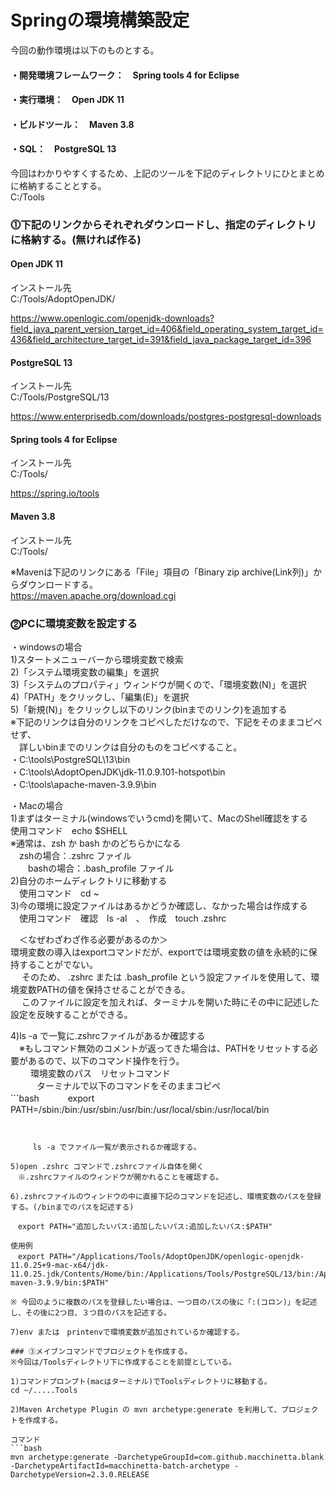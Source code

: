 # Springの環境構築設定

今回の動作環境は以下のものとする。  
#### ・開発環境フレームワーク：　Spring tools 4 for Eclipse  
#### ・実行環境：　Open JDK 11  
#### ・ビルドツール：　Maven 3.8   
#### ・SQL：　PostgreSQL 13  

今回はわかりやすくするため、上記のツールを下記のディレクトリにひとまとめに格納することとする。  
C:/Tools  

  


### ⓵下記のリンクからそれぞれダウンロードし、指定のディレクトリに格納する。(無ければ作る)  

  
#### Open JDK 11  
インストール先  
C:/Tools/AdoptOpenJDK/  
  
https://www.openlogic.com/openjdk-downloads?field_java_parent_version_target_id=406&field_operating_system_target_id=436&field_architecture_target_id=391&field_java_package_target_id=396  

#### PostgreSQL 13  
インストール先  
C:/Tools/PostgreSQL/13  
  
https://www.enterprisedb.com/downloads/postgres-postgresql-downloads  
  
#### Spring tools 4 for Eclipse  
インストール先  
C:/Tools/  

https://spring.io/tools
  
#### Maven 3.8  
インストール先  
C:/Tools/  

※Mavenは下記のリンクにある「File」項目の「Binary zip archive(Link列)」からダウンロードする。  
https://maven.apache.org/download.cgi  


### ⓶PCに環境変数を設定する  
・windowsの場合  
1)スタートメニューバーから環境変数で検索  
2)「システム環境変数の編集」を選択  
3)「システムのプロパティ」ウィンドウが開くので、「環境変数(N)」を選択  
4)「PATH」をクリックし、「編集(E)」を選択  
5)「新規(N)」をクリックし以下のリンク(binまでのリンク)を追加する  
  ※下記のリンクは自分のリンクをコピペしただけなので、下記をそのままコピペせず、  
  　詳しいbinまでのリンクは自分のものをコピペすること。  
  ・C:\tools\PostgreSQL\13\bin  
  ・C:\tools\AdoptOpenJDK\jdk-11.0.9.101-hotspot\bin  
  ・C:\tools\apache-maven-3.9.9\bin  

・Macの場合  
1)まずはターミナル(windowsでいうcmd)を開いて、MacのShell確認をする  
  使用コマンド　echo $SHELL  
  ※通常は、zsh か bash かのどちらかになる  
  　zshの場合：.zshrc ファイル  
　　bashの場合：.bash_profile ファイル  
2)自分のホームディレクトリに移動する  
　使用コマンド　cd ~  
3)今の環境に設定ファイルはあるかどうか確認し、なかった場合は作成する  
　使用コマンド　確認　ls -al　、　作成　touch .zshrc  

　＜なぜわざわざ作る必要があるのか＞  
   環境変数の導入はexportコマンドだが、exportでは環境変数の値を永続的に保持することがでない。  
　 そのため、 .zshrc または .bash_profile という設定ファイルを使用して、環境変数PATHの値を保持させることができる。  
　 このファイルに設定を加えれば、ターミナルを開いた時にその中に記述した設定を反映することができる。  

4)ls -a で一覧に.zshrcファイルがあるか確認する  
　※もしコマンド無効のコメントが返ってきた場合は、PATHをリセットする必要があるので、以下のコマンド操作を行う。  
 　　 環境変数のパス　リセットコマンド  
　　　ターミナルで以下のコマンドをそのままコピペ  
     ```bash
　　　export PATH=/sbin:/bin:/usr/sbin:/usr/bin:/usr/local/sbin:/usr/local/bin  
   ```


　　　ls -a でファイル一覧が表示されるか確認する。  

5)open .zshrc コマンドで.zshrcファイル自体を開く  
　※.zshrcファイルのウィンドウが開かれることを確認する。  
   
6).zshrcファイルのウィンドウの中に直接下記のコマンドを記述し、環境変数のパスを登録する。(/binまでのパスを記述する)  

  　export PATH="追加したいパス:追加したいパス:追加したいパス:$PATH"  

  使用例  
　export PATH="/Applications/Tools/AdoptOpenJDK/openlogic-openjdk-11.0.25+9-mac-x64/jdk-11.0.25.jdk/Contents/Home/bin:/Applications/Tools/PostgreSQL/13/bin:/Applications/Tools/apache-maven-3.9.9/bin:$PATH"  
  
   ※ 今回のように複数のパスを登録したい場合は、一つ目のパスの後に「:(コロン)」を記述し、その後に2つ目、３つ目のパスを記述する。  
     
7)env または　printenvで環境変数が追加されているか確認する。  

### ③メイブンコマンドでプロジェクトを作成する。  
※今回は/Toolsディレクトリ下に作成することを前提としている。  
  
1)コマンドプロンプト(macはターミナル)でToolsディレクトリに移動する。  
 cd ~/.....Tools

2)Maven Archetype Plugin の mvn archetype:generate を利用して、プロジェクトを作成する。  

  コマンド   
  ```bash
  mvn archetype:generate -DarchetypeGroupId=com.github.macchinetta.blank -DarchetypeArtifactId=macchinetta-batch-archetype -DarchetypeVersion=2.3.0.RELEASE
```

  
